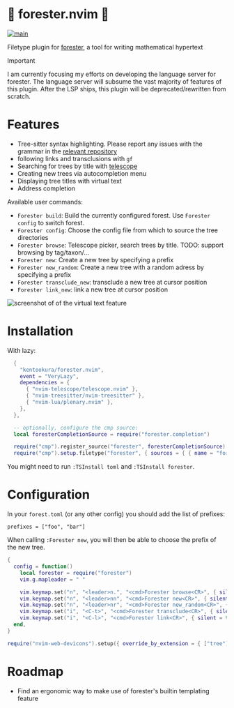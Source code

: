 # 🌲 forester.nvim 🌲

[![main](https://github.com/kentookura/forester.nvim/actions/workflows/main.yml/badge.svg)](https://github.com/kentookura/forester.nvim/actions/workflows/main.yml)

Filetype plugin for [forester](https://sr.ht/~jonsterling/forester/), a tool
for writing mathematical hypertext

> [!IMPORTANT]
> I am currently focusing my efforts on developing the language server for forester. The language server will subsume the vast majority of features of this plugin. After the LSP ships, this plugin will be deprecated/rewritten from scratch.

# Features

- Tree-sitter syntax highlighting.
  Please report any issues with the grammar in the [relevant repository](https://github.com/kentookura/tree-sitter-forester)
- following links and transclusions with `gf`
- Searching for trees by title with [telescope](https://github.com/nvim-telescope/telescope.nvim)
- Creating new trees via autocompletion menu
- Displaying tree titles with virtual text
- Address completion

Available user commands:

- `Forester build`: Build the currently configured forest. Use `Forester config` to switch forest.
- `Forester config`: Choose the config file from which to source the tree directories
- `Forester browse`: Telescope picker, search trees by title. TODO: support browsing by tag/taxon/...
- `Forester new`: Create a new tree by specifying a prefix
- `Forester new_random`: Create a new tree with a random adress by specifying a prefix
- `Forester transclude_new`: transclude a new tree at cursor position
- `Forester link_new`: link a new tree at cursor position

![screenshot of of the virtual text feature](https://github.com/kentookura/forester.nvim/blob/main/virtual-text.png?raw=true)

# Installation

With lazy:

```lua
  {
    "kentookura/forester.nvim",
    event = "VeryLazy",
    dependencies = {
      { "nvim-telescope/telescope.nvim" },
      { "nvim-treesitter/nvim-treesitter" },
      { "nvim-lua/plenary.nvim" },
    },
  },

  -- optionally, configure the cmp source:
  local foresterCompletionSource = require("forester.completion")

  require("cmp").register_source("forester", foresterCompletionSource)
  require("cmp").setup.filetype("forester", { sources = { { name = "forester", dup = 0 } } })

```

You might need to run `:TSInstall toml` and `:TSInstall forester`.

# Configuration

In your `forest.toml` (or any other config) you should add the list of
prefixes:

```
prefixes = ["foo", "bar"]
```

When calling `:Forester new`, you will then be able to choose the prefix of the
new tree.

```lua
{
  config = function()
    local forester = require("forester")
    vim.g.mapleader = " "

    vim.keymap.set("n", "<leader>n.", "<cmd>Forester browse<CR>", { silent = true })
    vim.keymap.set("n", "<leader>nn", "<cmd>Forester new<CR>", { silent = true })
    vim.keymap.set("n", "<leader>nr", "<cmd>Forester new_random<CR>", { silent = true })
    vim.keymap.set("i", "<C-t>", "<cmd>Forester transclude<CR>", { silent = true })
    vim.keymap.set("i", "<C-l>", "<cmd>Forester link<CR>", { silent = true })
  end,
}

require("nvim-web-devicons").setup({ override_by_extension = { ["tree"] = { icon = "🌲" } } })
```

# Roadmap

- Find an ergonomic way to make use of forester's builtin templating feature

